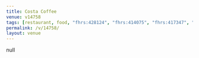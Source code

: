 ```yaml
---
title: Costa Coffee
venue: v14758
tags: [restaurant, food, "fhrs:428124", "fhrs:414075", "fhrs:417347", "fhrs:776669"]
permalink: /v/14758/
layout: venue
---
```

null
